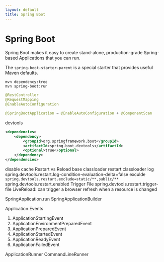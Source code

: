 ```yaml
---
layout: default
title: Spring Boot
---
```


# Spring Boot

Spring Boot makes it easy to create stand-alone, production-grade Spring-based Applications that you can run.

The `spring-boot-starter-parent` is a special starter that provides useful Maven defaults.

```shell
mvn dependency:tree
mvn spring-boot:run
```

```java
@RestController
@RequestMapping
@EnableAutoConfiguration

@SpringBootApplication = @EnableAutoConfiguration + @ComponentScan
```

devtools

```xml
<dependencies>
    <dependency>
        <groupId>org.springframework.boot</groupId>
        <artifactId>spring-boot-devtools</artifactId>
        <optional>true</optional>
    </dependency>
</dependencies>
```

disable cache
Restart vs Reload
base classloader    restart classloader
log
spring.devtools.restart.log-condition-evaluation-delta=false
exculde
`spring.devtools.restart.exclude=static/**,public/**`
spring.devtools.restart.enabled
Trigger File
spring.devtools.restart.trigger-file
LiveReload: can trigger a browser refresh when a resource is changed

SpringApplication.run
SpringApplicationBuilder 

Application Events

1. ApplicationStartingEvent 
2. ApplicationEnvironmentPreparedEvent
3. ApplicationPreparedEvent 
4. ApplicationStartedEvent 
5. ApplicationReadyEvent 
6. ApplicationFailedEvent

ApplicationRunner CommandLineRunner
